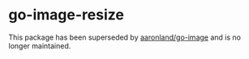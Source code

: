 # go-image-resize

This package has been superseded by [aaronland/go-image](https://github.com/aaronland/go-image) and is no longer maintained.